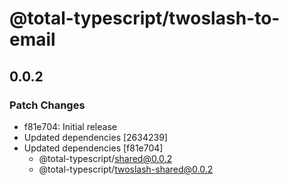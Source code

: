 # @total-typescript/twoslash-to-email

## 0.0.2

### Patch Changes

- f81e704: Initial release
- Updated dependencies [2634239]
- Updated dependencies [f81e704]
  - @total-typescript/shared@0.0.2
  - @total-typescript/twoslash-shared@0.0.2
